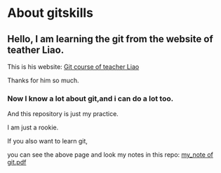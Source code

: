 # About gitskills


## Hello, I am learning the git from the website of teather Liao.

This is his website: [Git course of teacher Liao](https://www.liaoxuefeng.com/wiki/896043488029600)

Thanks for him so much.


### Now I know a lot about git,and i can do a lot too.

And this repository is just my practice.

I am just a rookie.

If you also want to learn git,

you can see the above page and look my notes in this repo: [my_note of git.pdf](https://github.com/doctorf18/gitskills/blob/master/my_note_of_git.pdf)
